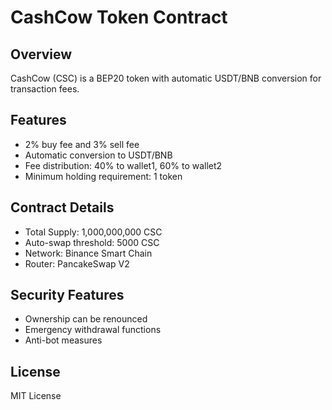 # CashCow Token Contract

## Overview
CashCow (CSC) is a BEP20 token with automatic USDT/BNB conversion for transaction fees.

## Features
- 2% buy fee and 3% sell fee
- Automatic conversion to USDT/BNB
- Fee distribution: 40% to wallet1, 60% to wallet2
- Minimum holding requirement: 1 token

## Contract Details
- Total Supply: 1,000,000,000 CSC
- Auto-swap threshold: 5000 CSC
- Network: Binance Smart Chain
- Router: PancakeSwap V2

## Security Features
- Ownership can be renounced
- Emergency withdrawal functions
- Anti-bot measures

## License
MIT License
